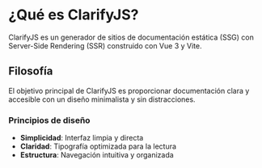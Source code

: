 # ¿Qué es ClarifyJS?

ClarifyJS es un generador de sitios de documentación estática (SSG) con Server-Side Rendering (SSR) construido con Vue 3 y Vite.

## Filosofía

El objetivo principal de ClarifyJS es proporcionar documentación clara y accesible con un diseño minimalista y sin distracciones.

### Principios de diseño

- **Simplicidad**: Interfaz limpia y directa
- **Claridad**: Tipografía optimizada para la lectura
- **Estructura**: Navegación intuitiva y organizada
